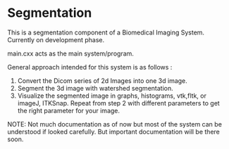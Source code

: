 # Segmentation
This is a segmentation component of a Biomedical Imaging System.
Currently on development phase.

main.cxx acts as the main system/program.

General approach intended for this system is as follows :
1) Convert the Dicom series of 2d Images into one 3d image.
2) Segment the 3d image with watershed segmentation. 
3) Visualize the segmented image in graphs, histograms, vtk,fltk, or imageJ, ITKSnap.
Repeat from step 2 with different parameters to get the right parameter for your image.


NOTE: Not much documentation as of now but most of the system can be understood if looked carefully. But important documentation will be there soon.
